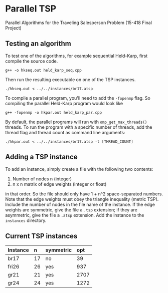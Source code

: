 # Parallel TSP
Parallel Algorithms for the Traveling Salesperson Problem (15-418 Final Project)

## Testing an algorithm
To test one of the algorithms, for example sequential Held-Karp, first compile the source code.
```
g++ -o hkseq.out held_karp_seq.cpp
```

Then run the resulting executable on one of the TSP instances.

```
./hkseq.out < ../../instances/br17.atsp
``` 
To compile a parallel program, you'll need to add the `-fopenmp` flag. So compiling the parallel Held-Karp program would look like 
```
g++ -fopenmp -o hkpar.out held_karp_par.cpp
```
By default, the parallel programs will run with `omp_get_max_threads()` threads. To run the program with a specific number of threads, add the thread flag and thread count as command line arguments:
```
./hkpar.out < ../../instances/br17.atsp -t [THREAD_COUNT]
``` 

## Adding a TSP instance
To add an instance, simply create a file with the following two contents:
1. Number of nodes n (integer)
2. n x n matrix of edge weights (integer or float)

in that order. So the file should only have 1 + n^2 space-separated numbers. Note that the edge weights must obey the triangle inequality (metric TSP). Include the number of nodes in the file name of the instance. If the edge weights are symmetric, give the file a `.tsp` extension; if they are asymmetric, give the file a `.atsp` extension. Add the instance to the `instances` directory.


## Current TSP instances
 Instance      | n  | symmetric | opt   
 :--- |:--- |:--- |:---
 br17 | 17 | no | 39
 fri26 | 26 | yes | 937
 gr21 | 21 | yes | 2707
 gr24 | 24 | yes | 1272
